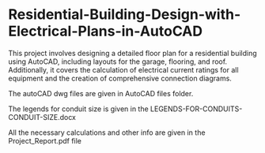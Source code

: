 # Residential-Building-Design-with-Electrical-Plans-in-AutoCAD
This project involves designing a detailed floor plan for a residential building using AutoCAD, including layouts for the garage, flooring, and roof. Additionally, it covers the calculation of electrical current ratings for all equipment and the creation of comprehensive connection diagrams.

The autoCAD dwg files are given in AutoCAD files folder.

The legends for conduit size is given in the LEGENDS-FOR-CONDUITS-CONDUIT-SIZE.docx

All the necessary calculations and other info are given in the Project_Report.pdf file

